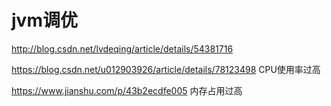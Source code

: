 # jvm调优

http://blog.csdn.net/lvdeqing/article/details/54381716

https://blog.csdn.net/u012903926/article/details/78123498  CPU使用率过高    

https://www.jianshu.com/p/43b2ecdfe005   内存占用过高